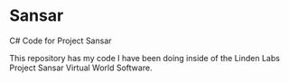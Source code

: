 # Sansar
C# Code for Project Sansar

This repository has my code I have been doing inside of the Linden Labs Project Sansar Virtual World Software.
